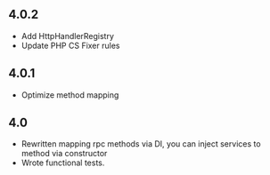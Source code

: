 ## 4.0.2

* Add HttpHandlerRegistry
* Update PHP CS Fixer rules

## 4.0.1

* Optimize method mapping

## 4.0

* Rewritten mapping rpc methods via DI, you can inject services to method via constructor
* Wrote functional tests.
 